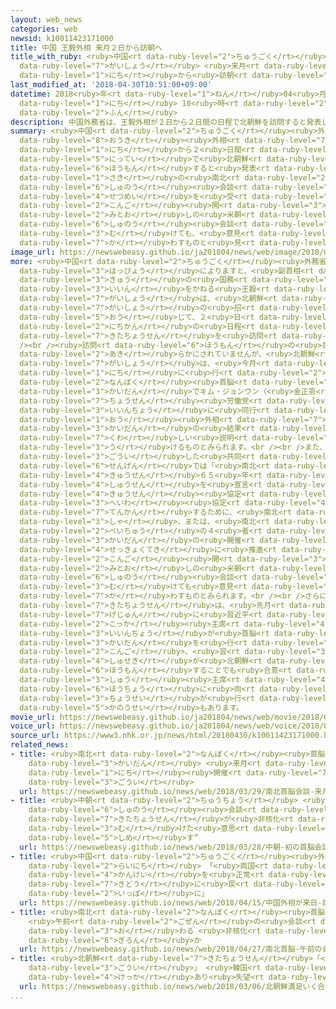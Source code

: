 ```yaml
---
layout: web_news
categories: web
newsid: k10011423171000
title: 中国 王毅外相 来月２日から訪朝へ
title_with_ruby: <ruby>中国<rt data-ruby-level="2">ちゅうごく</rt></ruby> <ruby>王毅<rt data-ruby-level="8">おうき</rt></ruby><ruby>外相<rt
  data-ruby-level="7">がいしょう</rt></ruby> <ruby>来月<rt data-ruby-level="2">らいげつ</rt></ruby>２<ruby>日<rt
  data-ruby-level="1">にち</rt></ruby>から<ruby>訪朝<rt data-ruby-level="6">ほうちょう</rt></ruby>へ
last_modified_at: '2018-04-30T10:51:00+09:00'
datetime: 2018<ruby>年<rt data-ruby-level="1">ねん</rt></ruby>04<ruby>月<rt data-ruby-level="1">がつ</rt></ruby>30<ruby>日<rt
  data-ruby-level="1">にち</rt></ruby> 10<ruby>時<rt data-ruby-level="2">じ</rt></ruby>51<ruby>分<rt
  data-ruby-level="2">ふん</rt></ruby>
description: 中国外務省は、王毅外相が２日から２日間の日程で北朝鮮を訪問すると発表しました。先の南北首脳会談について説明を受けるほか、今後開かれる見通しの米朝首脳会談に向けても、意見を交わすものと見られます。
summary: <ruby>中国<rt data-ruby-level="2">ちゅうごく</rt></ruby><ruby>外務省<rt data-ruby-level="5">がいむしょう</rt></ruby>は、<ruby>王毅<rt
  data-ruby-level="8">おうき</rt></ruby><ruby>外相<rt data-ruby-level="7">がいしょう</rt></ruby>が２<ruby>日<rt
  data-ruby-level="1">にち</rt></ruby>から２<ruby>日間<rt data-ruby-level="2">にちかん</rt></ruby>の<ruby>日程<rt
  data-ruby-level="5">にってい</rt></ruby>で<ruby>北朝鮮<rt data-ruby-level="7">きたちょうせん</rt></ruby>を<ruby>訪問<rt
  data-ruby-level="6">ほうもん</rt></ruby>すると<ruby>発表<rt data-ruby-level="3">はっぴょう</rt></ruby>しました。<ruby>先<rt
  data-ruby-level="1">さき</rt></ruby>の<ruby>南北<rt data-ruby-level="2">なんぼく</rt></ruby><ruby>首脳<rt
  data-ruby-level="6">しゅのう</rt></ruby><ruby>会談<rt data-ruby-level="3">かいだん</rt></ruby>について<ruby>説明<rt
  data-ruby-level="4">せつめい</rt></ruby>を<ruby>受<rt data-ruby-level="3">う</rt></ruby>けるほか、<ruby>今後<rt
  data-ruby-level="2">こんご</rt></ruby><ruby>開<rt data-ruby-level="3">ひら</rt></ruby>かれる<ruby>見通<rt
  data-ruby-level="2">みとお</rt></ruby>しの<ruby>米朝<rt data-ruby-level="2">べいちょう</rt></ruby><ruby>首脳<rt
  data-ruby-level="6">しゅのう</rt></ruby><ruby>会談<rt data-ruby-level="3">かいだん</rt></ruby>に<ruby>向<rt
  data-ruby-level="3">む</rt></ruby>けても、<ruby>意見<rt data-ruby-level="3">いけん</rt></ruby>を<ruby>交<rt
  data-ruby-level="7">か</rt></ruby>わすものと<ruby>見<rt data-ruby-level="1">み</rt></ruby>られます。
image_url: https://newswebeasy.github.io/ja201804/news/web/image/2018/04/30/K10011423171_1804301056_1804301058_01_02.jpg
more: <ruby>中国<rt data-ruby-level="2">ちゅうごく</rt></ruby><ruby>外務省<rt data-ruby-level="5">がいむしょう</rt></ruby>の<ruby>発表<rt
  data-ruby-level="3">はっぴょう</rt></ruby>によりますと、<ruby>副首相<rt data-ruby-level="7">ふくしゅしょう</rt></ruby><ruby>級<rt
  data-ruby-level="3">きゅう</rt></ruby>の<ruby>国務<rt data-ruby-level="5">こくむ</rt></ruby><ruby>委員<rt
  data-ruby-level="3">いいん</rt></ruby>をかねる<ruby>王毅<rt data-ruby-level="8">おうき</rt></ruby><ruby>外相<rt
  data-ruby-level="7">がいしょう</rt></ruby>は、<ruby>北朝鮮<rt data-ruby-level="7">きたちょうせん</rt></ruby>のリ・ヨンホ<ruby>外相<rt
  data-ruby-level="7">がいしょう</rt></ruby>の<ruby>招<rt data-ruby-level="5">まね</rt></ruby>きに<ruby>応<rt
  data-ruby-level="5">おう</rt></ruby>じて、２<ruby>日<rt data-ruby-level="1">にち</rt></ruby>から２<ruby>日間<rt
  data-ruby-level="2">にちかん</rt></ruby>の<ruby>日程<rt data-ruby-level="5">にってい</rt></ruby>で<ruby>北朝鮮<rt
  data-ruby-level="7">きたちょうせん</rt></ruby>を<ruby>訪問<rt data-ruby-level="6">ほうもん</rt></ruby>するということです。<br
  /><br /><ruby>訪問<rt data-ruby-level="6">ほうもん</rt></ruby>の<ruby>目的<rt data-ruby-level="4">もくてき</rt></ruby>については<ruby>明<rt
  data-ruby-level="2">あき</rt></ruby>らかにされていませんが、<ruby>北朝鮮<rt data-ruby-level="7">きたちょうせん</rt></ruby>のリ<ruby>外相<rt
  data-ruby-level="7">がいしょう</rt></ruby>は、<ruby>今月<rt data-ruby-level="2">こんげつ</rt></ruby>２７<ruby>日<rt
  data-ruby-level="1">にち</rt></ruby>に<ruby>行<rt data-ruby-level="2">おこな</rt></ruby>われた<ruby>南北<rt
  data-ruby-level="2">なんぼく</rt></ruby><ruby>首脳<rt data-ruby-level="6">しゅのう</rt></ruby><ruby>会談<rt
  data-ruby-level="3">かいだん</rt></ruby>でキム・ジョンウン（<ruby>金正恩<rt data-ruby-level="8">きむじょんうん</rt></ruby>）<ruby>朝鮮<rt
  data-ruby-level="7">ちょうせん</rt></ruby><ruby>労働党<rt data-ruby-level="6">ろうどうとう</rt></ruby><ruby>委員長<rt
  data-ruby-level="3">いいんちょう</rt></ruby>に<ruby>同行<rt data-ruby-level="2">どうこう</rt></ruby>しており、<ruby>王<rt
  data-ruby-level="1">おう</rt></ruby><ruby>外相<rt data-ruby-level="7">がいしょう</rt></ruby>はこの<ruby>会談<rt
  data-ruby-level="3">かいだん</rt></ruby>の<ruby>結果<rt data-ruby-level="4">けっか</rt></ruby>について<ruby>詳<rt
  data-ruby-level="7">くわ</rt></ruby>しい<ruby>説明<rt data-ruby-level="4">せつめい</rt></ruby>を<ruby>受<rt
  data-ruby-level="3">う</rt></ruby>けるものとみられます。<br /><br />また、<ruby>南北<rt data-ruby-level="2">なんぼく</rt></ruby>が<ruby>合意<rt
  data-ruby-level="3">ごうい</rt></ruby>した<ruby>共同<rt data-ruby-level="4">きょうどう</rt></ruby><ruby>宣言<rt
  data-ruby-level="6">せんげん</rt></ruby>では「<ruby>南北<rt data-ruby-level="2">なんぼく</rt></ruby>は<ruby>休戦<rt
  data-ruby-level="4">きゅうせん</rt></ruby>６５<ruby>年<rt data-ruby-level="1">ねん</rt></ruby>のことし、<ruby>終戦<rt
  data-ruby-level="4">しゅうせん</rt></ruby>を<ruby>宣言<rt data-ruby-level="6">せんげん</rt></ruby>して<ruby>休戦<rt
  data-ruby-level="4">きゅうせん</rt></ruby><ruby>協定<rt data-ruby-level="4">きょうてい</rt></ruby>を<ruby>平和<rt
  data-ruby-level="3">へいわ</rt></ruby><ruby>協定<rt data-ruby-level="4">きょうてい</rt></ruby>に<ruby>転換<rt
  data-ruby-level="7">てんかん</rt></ruby>するために、<ruby>南北<rt data-ruby-level="2">なんぼく</rt></ruby>とアメリカの３<ruby>者<rt
  data-ruby-level="3">しゃ</rt></ruby>、または、<ruby>南北<rt data-ruby-level="2">なんぼく</rt></ruby>と<ruby>米中<rt
  data-ruby-level="2">べいちゅう</rt></ruby>の４<ruby>者<rt data-ruby-level="3">しゃ</rt></ruby><ruby>会談<rt
  data-ruby-level="3">かいだん</rt></ruby>の<ruby>開催<rt data-ruby-level="7">かいさい</rt></ruby>を<ruby>積極的<rt
  data-ruby-level="4">せっきょくてき</rt></ruby>に<ruby>推進<rt data-ruby-level="6">すいしん</rt></ruby>することになった」としており、<ruby>今後<rt
  data-ruby-level="2">こんご</rt></ruby><ruby>開<rt data-ruby-level="3">ひら</rt></ruby>かれる<ruby>見通<rt
  data-ruby-level="2">みとお</rt></ruby>しの<ruby>米朝<rt data-ruby-level="2">べいちょう</rt></ruby><ruby>首脳<rt
  data-ruby-level="6">しゅのう</rt></ruby><ruby>会談<rt data-ruby-level="3">かいだん</rt></ruby>に<ruby>向<rt
  data-ruby-level="3">む</rt></ruby>けても<ruby>意見<rt data-ruby-level="3">いけん</rt></ruby>を<ruby>交<rt
  data-ruby-level="7">か</rt></ruby>わすものとみられます。<br /><br />さらに、<ruby>中国<rt data-ruby-level="2">ちゅうごく</rt></ruby>と<ruby>北朝鮮<rt
  data-ruby-level="7">きたちょうせん</rt></ruby>は、<ruby>先月<rt data-ruby-level="1">せんげつ</rt></ruby><ruby>下旬<rt
  data-ruby-level="7">げじゅん</rt></ruby>に<ruby>習近平<rt data-ruby-level="3">しゅうきんぺい</rt></ruby><ruby>国家<rt
  data-ruby-level="2">こっか</rt></ruby><ruby>主席<rt data-ruby-level="4">しゅせき</rt></ruby>とキム<ruby>委員長<rt
  data-ruby-level="3">いいんちょう</rt></ruby>が<ruby>首脳<rt data-ruby-level="6">しゅのう</rt></ruby><ruby>会談<rt
  data-ruby-level="3">かいだん</rt></ruby>を<ruby>行<rt data-ruby-level="2">おこな</rt></ruby>い、<ruby>今後<rt
  data-ruby-level="2">こんご</rt></ruby>、<ruby>習<rt data-ruby-level="3">しゅう</rt></ruby><ruby>主席<rt
  data-ruby-level="4">しゅせき</rt></ruby>が<ruby>北朝鮮<rt data-ruby-level="7">きたちょうせん</rt></ruby>を<ruby>訪問<rt
  data-ruby-level="6">ほうもん</rt></ruby>することでも<ruby>合意<rt data-ruby-level="3">ごうい</rt></ruby>していることから、<ruby>習<rt
  data-ruby-level="3">しゅう</rt></ruby><ruby>主席<rt data-ruby-level="4">しゅせき</rt></ruby>の<ruby>訪朝<rt
  data-ruby-level="6">ほうちょう</rt></ruby>に<ruby>向<rt data-ruby-level="3">む</rt></ruby>けた<ruby>調整<rt
  data-ruby-level="3">ちょうせい</rt></ruby>が<ruby>行<rt data-ruby-level="2">おこな</rt></ruby>われる<ruby>可能性<rt
  data-ruby-level="5">かのうせい</rt></ruby>もあります。
movie_url: https://newswebeasy.github.io/ja201804/news/web/movie/2018/04/30/k10011423171_201804301212_201804301212.mp4
voice_url: https://newswebeasy.github.io/ja201804/news/web/voice/2018/04/30/k10011423171_201804301212_201804301212.mp3
source_url: https://www3.nhk.or.jp/news/html/20180430/k10011423171000.html
related_news:
- title: <ruby>南北<rt data-ruby-level="2">なんぼく</rt></ruby><ruby>首脳<rt data-ruby-level="6">しゅのう</rt></ruby><ruby>会談<rt
    data-ruby-level="3">かいだん</rt></ruby> <ruby>来月<rt data-ruby-level="2">らいげつ</rt></ruby>27<ruby>日<rt
    data-ruby-level="1">にち</rt></ruby><ruby>開催<rt data-ruby-level="7">かいさい</rt></ruby>で<ruby>合意<rt
    data-ruby-level="3">ごうい</rt></ruby>
  url: https://newswebeasy.github.io/news/web/2018/03/29/南北首脳会談-来月27日開催で合意
- title: <ruby>中朝<rt data-ruby-level="2">ちゅうちょう</rt></ruby> <ruby>初<rt data-ruby-level="4">はつ</rt></ruby>の<ruby>首脳<rt
    data-ruby-level="6">しゅのう</rt></ruby><ruby>会談<rt data-ruby-level="3">かいだん</rt></ruby>“<ruby>北朝鮮<rt
    data-ruby-level="7">きたちょうせん</rt></ruby>が<ruby>非核化<rt data-ruby-level="7">ひかくか</rt></ruby>に<ruby>向<rt
    data-ruby-level="3">む</rt></ruby>けた<ruby>意思<rt data-ruby-level="3">いし</rt></ruby><ruby>示<rt
    data-ruby-level="5">しめ</rt></ruby>す”
  url: https://newswebeasy.github.io/news/web/2018/03/28/中朝-初の首脳会談北朝鮮が非核化に向けた意思示す
- title: <ruby>中国<rt data-ruby-level="2">ちゅうごく</rt></ruby><ruby>外相<rt data-ruby-level="7">がいしょう</rt></ruby>が<ruby>来日<rt
    data-ruby-level="2">らいにち</rt></ruby> 「<ruby>両国<rt data-ruby-level="3">りょうこく</rt></ruby><ruby>関係<rt
    data-ruby-level="4">かんけい</rt></ruby>を<ruby>正常<rt data-ruby-level="5">せいじょう</rt></ruby><ruby>軌道<rt
    data-ruby-level="7">きどう</rt></ruby>に<ruby>戻<rt data-ruby-level="7">もど</rt></ruby>す<ruby>一歩<rt
    data-ruby-level="2">いっぽ</rt></ruby>に」
  url: https://newswebeasy.github.io/news/web/2018/04/15/中国外相が来日-両国関係を正常軌道に戻す一歩に
- title: <ruby>南北<rt data-ruby-level="2">なんぼく</rt></ruby><ruby>首脳<rt data-ruby-level="6">しゅのう</rt></ruby>
    <ruby>午前<rt data-ruby-level="2">ごぜん</rt></ruby>の<ruby>会談<rt data-ruby-level="3">かいだん</rt></ruby><ruby>終<rt
    data-ruby-level="3">お</rt></ruby>わる <ruby>非核化<rt data-ruby-level="7">ひかくか</rt></ruby>など<ruby>議論<rt
    data-ruby-level="6">ぎろん</rt></ruby>か
  url: https://newswebeasy.github.io/news/web/2018/04/27/南北首脳-午前の会談終わる-非核化など議論か
- title: <ruby>北朝鮮<rt data-ruby-level="7">きたちょうせん</rt></ruby>「<ruby>満足<rt data-ruby-level="4">まんぞく</rt></ruby>いく<ruby>合意<rt
    data-ruby-level="3">ごうい</rt></ruby>」 <ruby>韓国<rt data-ruby-level="7">かんこく</rt></ruby>「<ruby>結果<rt
    data-ruby-level="4">けっか</rt></ruby>あり<ruby>失望<rt data-ruby-level="4">しつぼう</rt></ruby>させるものでない」
  url: https://newswebeasy.github.io/news/web/2018/03/06/北朝鮮満足いく合意-韓国結果あり失望させるものでない
...
```

